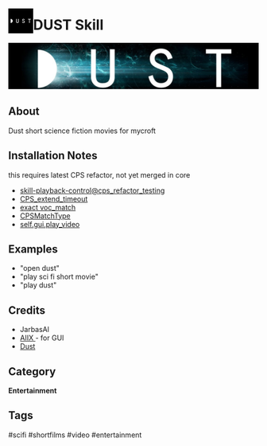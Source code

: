 # <img src='./res/icon/dust_icon.png' card_color='#40DBB0' width='50' height='50' style='vertical-align:bottom'/>DUST Skill

![](./res/dust_logo.png)


## About 

Dust short science fiction movies for mycroft


## Installation Notes

this requires latest CPS refactor, not yet merged in core

- [skill-playback-control@cps_refactor_testing](https://github.com/JarbasAl/skill-playback-control/tree/cps_refactor_testing)
- [CPS_extend_timeout](https://github.com/MycroftAI/mycroft-core/pull/2666)
- [exact voc_match](https://github.com/MycroftAI/mycroft-core/pull/2675)
- [CPSMatchType](https://github.com/MycroftAI/mycroft-core/pull/2660)
- [self.gui.play_video](https://github.com/MycroftAI/mycroft-core/pull/2683)

## Examples 

* "open dust"
* "play sci fi short movie"
* "play dust"

## Credits 
- JarbasAl
- [AIIX ](https://github.com/AIIX/) - for GUI
- [Dust](https://www.youtube.com/c/watchdust)

## Category
**Entertainment**

## Tags
#scifi
#shortfilms
#video
#entertainment